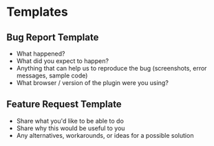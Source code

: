 <!-- Thanks for taking the time to contribute! We've provided some example questions to help guide your feedback so that we can address your requests effectively! -->

# Templates

## Bug Report Template

- What happened?
- What did you expect to happen?
- Anything that can help us to reproduce the bug (screenshots, error messages, sample code)
- What browser / version of the plugin were you using?

## Feature Request Template

- Share what you'd like to be able to do
- Share why this would be useful to you
- Any alternatives, workarounds, or ideas for a possible solution
